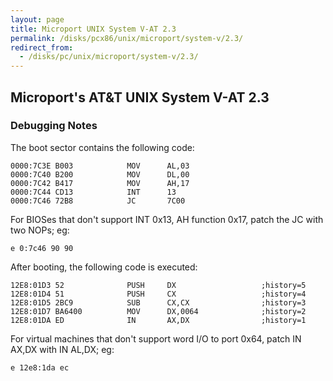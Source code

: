 ```yaml
---
layout: page
title: Microport UNIX System V-AT 2.3
permalink: /disks/pcx86/unix/microport/system-v/2.3/
redirect_from:
  - /disks/pc/unix/microport/system-v/2.3/
---
```


Microport's AT&amp;T UNIX System V-AT 2.3
---

### Debugging Notes

The boot sector contains the following code:

	0000:7C3E B003            MOV      AL,03
	0000:7C40 B200            MOV      DL,00
	0000:7C42 B417            MOV      AH,17
	0000:7C44 CD13            INT      13
	0000:7C46 72B8            JC       7C00

For BIOSes that don't support INT 0x13, AH function 0x17, patch the JC with two NOPs; eg:

	e 0:7c46 90 90

After booting, the following code is executed:

	12E8:01D3 52              PUSH     DX                   ;history=5
	12E8:01D4 51              PUSH     CX                   ;history=4
	12E8:01D5 2BC9            SUB      CX,CX                ;history=3
	12E8:01D7 BA6400          MOV      DX,0064              ;history=2
	12E8:01DA ED              IN       AX,DX                ;history=1

For virtual machines that don't support word I/O to port 0x64, patch IN AX,DX with IN AL,DX; eg:

	e 12e8:1da ec
